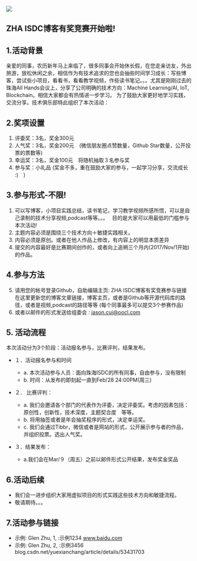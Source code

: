 ![](https://avatars0.githubusercontent.com/u/34764799?s=400&u=2852247967116ab39f23052d8494e41360445725&v=4) 

## ZHA ISDC博客有奖竞赛开始啦!

## 1.活动背景

亲爱的同事，农历新年马上来临了，很多同事会开始休长假，在您走亲访友，外出旅游，放松休闲之余，相信作为有技术追求的您也会抽些时间学习成长：写些博客，尝试些小项目，看看书，看看教学视频，作些读书笔记。。。尤其是刚刚过去的珠海All Hands会议上，分享了公司明确的技术方向：Machine Learning/AI,  IoT, Blockchain。相信大家都会有热情进一步学习。
为了鼓励大家更好地学习实践，交流分享。技术俱乐部特此组织了本次活动：

## 2.奖项设置
1.	评委奖：3名，奖金300元　
2.	人气奖：3名，奖金200元　(微信朋友圈点赞数量，Github Star数量，公开投票的票数等)
3.	幸运奖：3名，奖金100元　将随机抽取３名参与奖
4.	参与奖：小礼品
(奖金不多，重在鼓励大家的参与，一起学习分享，交流成长 :)　)

## 3.参与形式-不限!
1.	可以写博客，小项目实践总结，读书笔记，学习教学视频所感所悟，可以是自己录制的技术分享视频,podcast等等。。。　
目的是大家可以用最低的门槛参与本次活动!
2.	主题内容必须是围绕三个技术方向＋敏捷实践相关。
3.	内容必须是原创。或者在他人作品上修改，有内容上的明显本质差异
4.	提交的内容最好是比赛期间创作的，或者向上追朔三个月内(2017/Nov/1开始)的作品。

## 4.参与方法
5.	请用您的帐号登录Github，自助编辑主页: ZHA ISDC博客有奖竞赛参与链接　
在这里更新您的博客文章链接，博客主页，或者是Github等开源代码库的路径，或者是视频,podcast的路径等等
(每个同事最多可以提交3个参赛作品)
6.	或者以邮件的形式发送给组委会 : jason.cui@oocl.com

## 5.	活动流程
本次活动分为3个阶段：活动报名参与，比赛评判，结果发布。  

* １．活动报名参与和时间
   * a. 本次活动参与人员：面向珠海ISDC的所有同事，自由参与，没有限制
   * b. 时间：从发布的即刻起一直到Feb/28 24:00PM(周三)
  
* ２．	比赛评判：
    * a. 我们会邀请各个部门的代表作为评委，决定评委奖。考虑的因素包括：原创性，创新性，技术深度，主题契合度　等等。
    * b. 将用抽签或者是年会抽奖程序的形式，决定幸运奖。
    * c. 我们会通过Tibbr，微信或者是网站的形式，公开展示参与者的作品，并组织投票。选出人气奖。
* ３．结果发布：
    * a.我们会在Mar/９（周五）之前以邮件形式公开结果，发布奖金奖品

## 6.活动后续
* 我们会一进步组织大家用虚拟项目的形式实践这些技术方向和敏捷流程。
* 敬请期待。。。

## 7.活动参与链接
* 示例: Glen Zhu, 1, :示例1234 www.baidu.com
* 示例: Glen Zhu, 2, :示例3456 blog.csdn.net/yuexianchang/article/details/53431703
